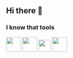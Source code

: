 ## Hi there 👋

### I know that tools

<img height="40px" src="https://cdn-icons-png.flaticon.com/128/5968/5968267.png"> <img height="40px" src="https://cdn-icons-png.flaticon.com/128/5968/5968242.png"> <img height="33px" src="https://cdn-icons-png.flaticon.com/128/5968/5968358.png">
<img height="40px" margin-left="2px" src="https://upload.wikimedia.org/wikipedia/commons/thumb/d/d5/Tailwind_CSS_Logo.svg/2048px-Tailwind_CSS_Logo.svg.png">
